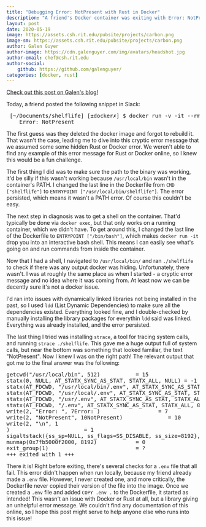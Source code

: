 ```yaml
---
title: "Debugging Error: NotPresent with Rust in Docker"
description: "A friend's Docker container was exiting with Error: NotPresent and no other information. I embarked on a deep dive for an ultimately simple cause."
layout: post
date: 2020-05-19
image: https://assets.csh.rit.edu/pubsite/projects/carbon.png
image-sm: https://assets.csh.rit.edu/pubsite/projects/carbon.png
author: Galen Guyer
author-image: https://cdn.galenguyer.com/img/avatars/headshot.jpg
author-email: chef@csh.rit.edu
author-social:
    github: https://github.com/galenguyer/
categories: [docker, rust]
---
```


<a href='https://galenguyer.com/blog/2020/05/19/docker-rust-notpresent'>Check out this post on Galen's blog!</a>

<p>Today, a friend posted the following snippet in Slack:</p>
<pre> [~/Documents/shelflife] [±docker✗] $ docker run -v -it --rm --name my-running-app shelflife-rust-docker
    Error: NotPresent</pre>
<p>The first guess was they deleted the docker image and forgot to rebuild it. That wasn't the case, leading me to dive into this cryptic error message that we assumed some some hidden Rust or Docker error. We weren't able to find any example of this error message for Rust or Docker online, so I knew this would be a fun challenge.</p>

<p>The first thing I did was to make sure the path to the binary was working, it'd be silly if this wasn't working because <code>/usr/local/bin</code> wasn't in the container's PATH. I changed the last line in the Dockerfile from <code>CMD ["shelflife"]</code> to <code>ENTRYPOINT ["/usr/local/bin/shelflife"]</code>. The error persisted, which means it wasn't a PATH error. Of course this couldn't be easy.</p>

<p>The next step in diagnosis was to get a shell on the container. That'd typically be done via <code>docker exec</code>, but that only works on a running container, which we didn't have. To get around this, I changed the last line of the Dockerfile to <code>ENTRYPOINT ["/bin/bash"]</code>, which makes <code>docker run -it</code> drop you into an interactive bash shell. This means I can easily see what's going on and run commands from inside the container.</p>

<p>Now that I had a shell, I navigated to <code>/usr/local/bin/</code> and ran <code>./shelflife</code> to check if there was any output docker was hiding. Unfortunately, there wasn't. I was at roughly the same place as when I started - a cryptic error message and no idea where it was coming from. At least now we can be decently sure it's not a docker issue.</p>

<p>I'd ran into issues with dynamically linked libraries not being installed in the past, so I used <code>ldd</code> (List Dynamic Dependencies) to make sure all the dependencies existed. Everything looked fine, and I double-checked by manually installing the library packages for everythin <code>ldd</code> said was linked. Everything was already installed, and the error persisted.</p>

<p>The last thing I tried was installing <code>strace</code>, a tool for tracing system calls, and running <code>strace ./shelflife</code>. This gave me a huge output full of system calls, but near the bottom was something that looked familiar, the text "NotPresent". Now I knew I was on the right path! The relevant output that got me to the final answer was the following:</p>

<pre>getcwd("/usr/local/bin", 512)           = 15
statx(0, NULL, AT_STATX_SYNC_AS_STAT, STATX_ALL, NULL) = -1 EFAULT (Bad address)
statx(AT_FDCWD, "/usr/local/bin/.env", AT_STATX_SYNC_AS_STAT, STATX_ALL, 0x7ffc04639b10) = -1 ENOENT (No such file or directory)
statx(AT_FDCWD, "/usr/local/.env", AT_STATX_SYNC_AS_STAT, STATX_ALL, 0x7ffc04639930) = -1 ENOENT (No such file or directory)
statx(AT_FDCWD, "/usr/.env", AT_STATX_SYNC_AS_STAT, STATX_ALL, 0x7ffc04639750) = -1 ENOENT (No such file or directory)
statx(AT_FDCWD, "/.env", AT_STATX_SYNC_AS_STAT, STATX_ALL, 0x7ffc04639570) = -1 ENOENT (No such file or directory)
write(2, "Error: ", 7Error: )                  = 7
write(2, "NotPresent", 10NotPresent)              = 10
write(2, "\n", 1
)                       = 1
sigaltstack({ss_sp=NULL, ss_flags=SS_DISABLE, ss_size=8192}, NULL) = 0
munmap(0x7fb5000f2000, 8192)            = 0
exit_group(1)                           = ?
+++ exited with 1 +++</pre>

<p>There it is! Right before exiting, there's several checks for a <code>.env</code> file that all fail. This error didn't happen when run locally, because my friend already made a <code>.env</code> file. However, I never created one, and more critically, the Dockerfile never copied their version of the file into the image. Once we created a <code>.env</code> file and added <code>COPY .env .</code> to the Dockerfile, it started as intended! This wasn't an issue with Docker or Rust at all, but a library giving an unhelpful error message. We couldn't find any documentation of this online, so I hope this post might serve to help anyone else who runs into this issue!</p>

